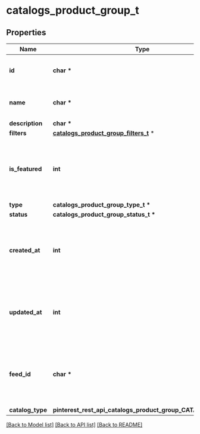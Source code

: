 # catalogs_product_group_t

## Properties
Name | Type | Description | Notes
------------ | ------------- | ------------- | -------------
**id** | **char \*** | ID of the catalog product group. | 
**name** | **char \*** | Name of catalog product group | [optional] 
**description** | **char \*** |  | [optional] 
**filters** | [**catalogs_product_group_filters_t**](catalogs_product_group_filters.md) \* |  | 
**is_featured** | **int** | boolean indicator of whether the product group is being featured or not | [optional] 
**type** | **catalogs_product_group_type_t \*** |  | [optional] 
**status** | **catalogs_product_group_status_t \*** |  | [optional] 
**created_at** | **int** | Unix timestamp in seconds of when catalog product group was created. | [optional] 
**updated_at** | **int** | Unix timestamp in seconds of last time catalog product group was updated. | [optional] 
**feed_id** | **char \*** | id of the catalogs feed belonging to this catalog product group | 
**catalog_type** | **pinterest_rest_api_catalogs_product_group_CATALOGTYPE_e** |  | [optional] 

[[Back to Model list]](../README.md#documentation-for-models) [[Back to API list]](../README.md#documentation-for-api-endpoints) [[Back to README]](../README.md)


